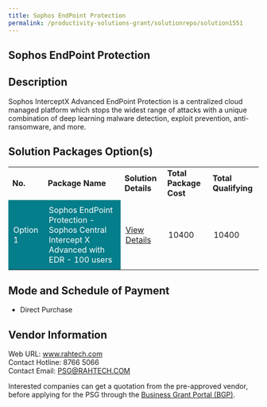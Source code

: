 ```yaml
---
title: Sophos EndPoint Protection
permalink: /productivity-solutions-grant/solutionrepo/solution1551
---
```


## Sophos EndPoint Protection

## Description

Sophos InterceptX Advanced EndPoint Protection is a centralized cloud managed platform which stops the widest range of attacks with a unique combination of deep learning malware detection, exploit prevention, anti-ransomware, and more.

## Solution Packages Option(s)

<table>
<tr>
<td><b>No.</b></td>
<td><b>Package Name</b></td>
<td><b>Solution Details</b></td>
<td><b>Total Package Cost</b></td>
<td><b>Total Qualifying</b></td>
</tr>
<tr>
<td style='padding: 10px; background-color: #037E8A; color: #FFFFFF;'>Option 1</td>
<td style='padding: 10px; background-color: #037E8A; color: #FFFFFF;'>Sophos EndPoint Protection - Sophos Central Intercept X Advanced with EDR - 100 users</td>
<td style='padding: 10px;'><a href='https://www.gobusiness.gov.sg/images/psg/Desensitised_Rah_Tech_20200168_Annex_3_Part_5.pdf' target='_blank'>View Details</a></td>
<td style='padding: 10px;'>10400</td>
<td style='padding: 10px;'>10400</td>
</tr>
</table>

## Mode and Schedule of Payment

 - Direct Purchase

## Vendor Information

 Web URL: www.rahtech.com <br>Contact Hotline: 8766 5066<br>Contact Email: PSG@RAHTECH.COM<br>

Interested companies can get a quotation from the pre-approved vendor, before applying for the PSG through the <a href='https://www.businessgrants.gov.sg/' target='_blank' rel='noopener'>Business Grant Portal (BGP)</a>.

<script src="/jquery/resize-tables.js"></script>
